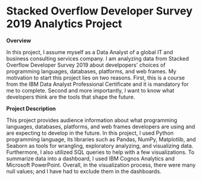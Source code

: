 #  Stacked Overflow Developer Survey 2019 Analytics Project
**Overview**

In this project, I assume myself as a Data Analyst of a global IT and business consulting services company. I am analyzing data from Stacked Overflow Developer Survey 2019 about develpopers' choices of programming languages, databases, platforms, and web frames. My motivation to start this project lies on two reasons. First, this is a course from the IBM Data Analyst Professional Certificate and it is mandatory for me to complete. Second and more importantly, I want to know what developers think are the tools that shape the future.

**Project Description**

This project provides audience information about what programming languages, databases, platforms, and web frames developers are using and are expecting to develop in the future. In this project, I used Python programming language, its libraries such as Pandas, NumPy, Matplotlib, and Seaborn as tools for wrangling, exploratory analyzing, and visualizing data. Furthermore, I also utilized SQL queries to help with a few visualizations. To summarize data into a dashboard, I used IBM Cognos Analytics and Microsoft PowerPoint. Overall, in the visualization process, there were many null values; and I have had to exclude them in the dashboards.



